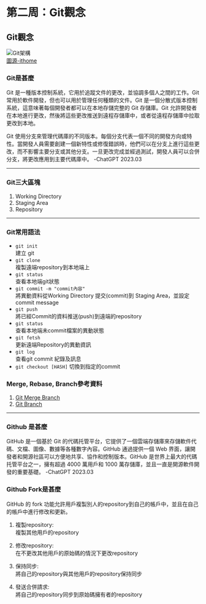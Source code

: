 # 第二周：Git觀念
## Git觀念

![Git架構](https://s4.itho.me/sites/default/files/images/708-%E5%B0%81%E9%9D%A2-P29-600-1.png)  
[圖源-ithome](https://www.google.com/url?sa=i&url=https%3A%2F%2Fwww.ithome.com.tw%2Fnews%2F95283&psig=AOvVaw3E5JQHFqlVuIoiZf0kePAv&ust=1679728599693000&source=images&cd=vfe&ved=0CBAQjRxqFwoTCMDn2eWC9P0CFQAAAAAdAAAAABAE)  

### Git是甚麼
Git 是一種版本控制系統，它用於追蹤文件的更改，並協調多個人之間的工作。Git 常用於軟件開發，但也可以用於管理任何種類的文件。Git 是一個分散式版本控制系統，這意味著每個開發者都可以在本地存儲完整的 Git 存儲庫。Git 允許開發者在本地進行更改，然後將這些更改推送到遠程存儲庫中，或者從遠程存儲庫中拉取更改到本地。  

Git 使用分支來管理代碼庫的不同版本。每個分支代表一個不同的開發方向或特性。當開發人員需要創建一個新特性或修復錯誤時，他們可以在分支上進行這些更改，而不影響主要分支或其他分支。一旦更改完成並經過測試，開發人員可以合併分支，將更改應用到主要代碼庫中。 -ChatGPT 2023.03


---
### Git三大區塊
1. Working Directory
2. Staging Area
3. Repository

---
### Git常用語法
* `git init`  
建立 git
* `git clone`  
複製遠端repository到本地端上  
* `git status`  
查看本地端git狀態  
* `git commit -m "commit內容"`  
將異動資料從Working Directory 提交(commit)到 Staging Area，並設定commit message  
* `git push`  
將已經Commit的資料推送(push)到遠端的repository  
* `git status`  
查看本地端未commit檔案的異動狀態  
* `git fetsh`  
更新遠端Repository的異動資訊  
* `git log`  
查看git commit 紀錄及訊息  
* `git checkout [HASH]`
切換到指定的commit

### Merge, Rebase, Branch參考資料
1. [Git Merge Branch](https://www.maxlist.xyz/2020/05/02/git-merge-rebase/)  
2. [Git Branch](https://ithelp.ithome.com.tw/articles/10231008)  

---
### Github 是甚麼
GitHub 是一個基於 Git 的代碼托管平台，它提供了一個雲端存儲庫來存儲軟件代碼、文檔、圖像、數據等各種數字內容。GitHub 通過提供一個 Web 界面，讓開發者和開源社區可以方便地共享、協作和控制版本。GitHub 是世界上最大的代碼托管平台之一，擁有超過 4000 萬用戶和 1000 萬存儲庫，並且一直是開源軟件開發的重要基礎。 -ChatGPT 2023.03

### Github Fork是甚麼
GitHub 的 fork 功能允許用戶複製別人的repository到自己的帳戶中，並且在自己的帳戶中進行修改和更新。

1. 複製repository:  
    複製其他用戶的repository  

2. 修改repository:  
    在不更改其他用戶的原始碼的情況下更改repository

3. 保持同步:  
    將自己的repository與其他用戶的repository保持同步
    
4. 發送合併請求:  
    將自己的repository同步到原始碼擁有者的repository




